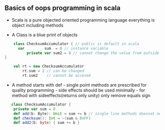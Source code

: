 ## Basics of oops programming in scala

  * Scala is a pure objected oriented programming language everything is object including methods
  


  - A Class is a blue print of objects

```scala
 	class ChecksumAccumulator { // public is default in scala
	  var         sum  = 0 // instance variable
          private var sum2 = 0 // cannot change the value from outside
}

	val rt = new ChecksumAccumulator
        rt.sum = 2 // can be changed
        rt.sum2    // cannot be accesed
``` 
   - A method starts with def
	- single point methods are prescribed for quality programming
	- side effects should be used minimally
	- for method with sideeffects(returns only unity) only remove equals sign

```scala
   class ChecksumAccumulator {
	private var sum = 0
	def add(b: Byte): Unit = sum += b // single line methods doesnot need curly braces
	def checksum(): Int = ~(sum & 0xFF)
	def add2(b: byte) { sum += b }
```
